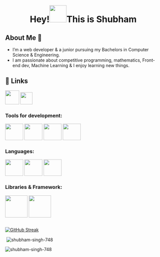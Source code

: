 <h1 align="center">Hey!<img src="https://cdn3.emoji.gg/emojis/wavegif_1860.gif" width="auto" height="55px">This is Shubham</h1>
  
## About Me 🚀
* I’m a web developer & a junior pursuing my Bachelors in Computer Science & Engineering. 
* I am passionate about competitive programming, mathematics, Front-end dev, Machine Learning & I enjoy learning new things.

## 🔗 Links
<a href="https://bit.ly/3YNDuvV"><img src="https://cdn-icons-png.flaticon.com/512/2626/2626273.png" alt="" width="45" height="45"></a>
<a href="https://bit.ly/3lqPdlP"><img src="https://upload.wikimedia.org/wikipedia/commons/thumb/4/4f/Twitter-logo.svg/512px-Twitter-logo.svg.png?20220821125553" alt="" width="39" height="39"></a>
<h3 align="left">
<p align="left">
  
 
 <h3 align="left">Tools for development:</h3>
    <p> <img src="https://cdn.pixabay.com/photo/2017/08/05/11/16/logo-2582748_1280.png" height="53px" width="58px">
        <img src="https://cdn.pixabay.com/photo/2017/08/05/11/16/logo-2582747_640.png" height="53px" width="58px">
        <img src="https://git-scm.com/images/logos/downloads/Git-Icon-1788C.png" height="53px" width="58px">
        <img src="https://w7.pngwing.com/pngs/512/824/png-transparent-visual-studio-code-hd-logo-thumbnail.png"
            height="53px" width="58px">
    </p>
    
  <h3 align="left">Languages:</h3>
    <p> <img src="https://i.pinimg.com/736x/a2/dc/32/a2dc3249364449a49f01a6275d277b8c.jpg" height="53px" width="58px">
        <img src="https://www.citypng.com/public/uploads/preview/js-javascript-round-logo-icon-png-11662226392lsrrajcm0y.png"
            height="53px" width="58px">
        <img src="https://upload.wikimedia.org/wikipedia/commons/thumb/c/c3/Python-logo-notext.svg/1200px-Python-logo-notext.svg.png"
            height="53px" width="58px">
    </p>
    
  <h3 align="left">Libraries & Framework:</h3>
    <p> <img src="https://cdn4.iconfinder.com/data/icons/logos-3/600/React.js_logo-512.png" height="71px" width="72px">
        <img src="https://miro.medium.com/max/800/1*bc9pmTiyKR0WNPka2w3e0Q.png" height="71px" width="72px">
    </p>
  
<!--   <div>

    <picture>
    <source media="(prefers-color-scheme: dark)" srcset="https://raw.githubusercontent.com/weshaan/weshaan/output/github-contribution-grid-snake-dark.svg">
    <source media="(prefers-color-scheme: light)" srcset="https://raw.githubusercontent.com/weshaan/weshaan/output/github-contribution-grid-snake.svg">
    <img alt="grid snake animation" src="https://raw.githubusercontent.com/weshaan/weshaan/output/github-contribution-grid-snake-dark.svg">
  </picture>

  
</div> -->
  
  <div align="right">
  <img src="https://media2.giphy.com/media/qgQUggAC3Pfv687qPC/giphy.gif" alt="">
</div>
  
  <div>
    
  [![GitHub Streak](https://streak-stats.demolab.com?user=shubham-singh-748&theme=blue-green&hide_border=true)](https://git.io/streak-stats)
</div>
  
  
<p>&nbsp;<img align="center" src="https://github-readme-stats.vercel.app/api?username=shubham-singh-748&show_icons=true&locale=en" alt="shubham-singh-748" /></p>
<p align="left"> <img src="https://komarev.com/ghpvc/?username=shubham-singh-748&label=Profile Views&color=0e75b6&style=flat" alt="shubham-singh-748" /> </p>


